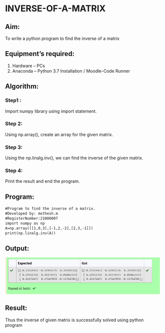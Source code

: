 # INVERSE-OF-A-MATRIX
## Aim:
To write a python program to find the inverse of a matrix
## Equipment’s required:
1. 	Hardware – PCs
2. 	Anaconda – Python 3.7 Installation / Moodle-Code Runner
## Algorithm:
### Step1 :
Import numpy library using import statement.

### Step 2:
Using np.array(), create an array for the given matrix.

### Step 3:
Using the np.linalg.inv(), we can find the inverse of the given matrix.

### Step 4:
Print the result and end the program.

## Program:
```
#Program to find the inverse of a matrix.
#Developed by: mothesh.m
#RegisterNumber:21006007
import numpy as np
A=np.array([[1,0,3],[-1,2,-2],[2,3,-1]])
print(np.linalg.inv(A))
```
## Output:

![](./output.jpg)

## Result:
Thus the inverse of given matrix is successfully solved using python program


